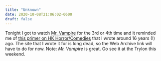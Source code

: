 ```yaml
---
title: "Unknown"
date: 2020-10-08T21:06:02-0600
draft: false
---
```


Tonight I got to watch [Mr. Vampire](https://www.trylon.org/films/category/horror-from-hong-kong/) for the 3rd or 4th time and it reminded me of [this primer on HK Horror/Comedies](https://web.archive.org/web/20111111131107/http://www.greencine.com/static/primers/asianhorror1.jsp) that I wrote around 16 years (!) ago.
The site that I wrote it for is long dead, so the Web Archive link will have to do for now.
Note: _Mr. Vampire_ is great. Go see it at the Trylon this weekend.
